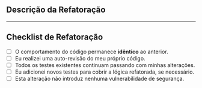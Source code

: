 <!--
O título do PR deve seguir o padrão: `refactor(escopo): descrição da refatoração`
-->

## Descrição da Refatoração

<!-- Descreva qual parte do código foi refatorada e os motivos (ex: melhorar legibilidade, reduzir complexidade, etc.). -->

---

## Checklist de Refatoração

- [ ] O comportamento do código permanece **idêntico** ao anterior.
- [ ] Eu realizei uma auto-revisão do meu próprio código.
- [ ] Todos os testes existentes continuam passando com minhas alterações.
- [ ] Eu adicionei novos testes para cobrir a lógica refatorada, se necessário.
- [ ] Esta alteração não introduz nenhuma vulnerabilidade de segurança.
